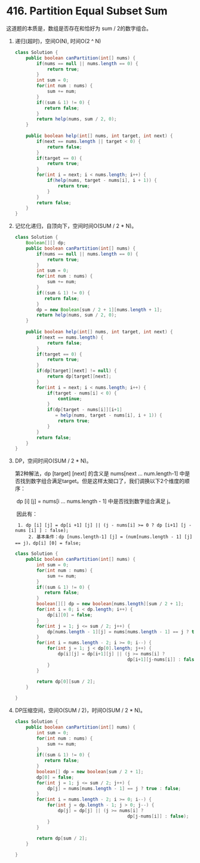 #  416. Partition Equal Subset Sum

这道题的本质是，数组是否存在和恰好为 sum / 2的数字组合。

1. 递归(超时)，空间O(N), 时间O(2 ^ N)

   ```java
   class Solution {
       public boolean canPartition(int[] nums) {
           if(nums == null || nums.length == 0) {
               return true;
           }
           int sum = 0;
           for(int num : nums) {
               sum += num;
           }
           if((sum & 1) != 0) {
              return false;
           }
           return help(nums, sum / 2, 0);
       }
       
       public boolean help(int[] nums, int target, int next) {
           if(next == nums.length || target < 0) {
               return false;
           }
           if(target == 0) {
               return true;
           }
           for(int i = next; i < nums.length; i++) {
               if(help(nums, target - nums[i], i + 1)) {
                   return true;
               }
           }
           return false;
       }
   }
   ```

   

2. 记忆化递归，自顶向下，空间时间O(SUM / 2 * N)。

   ```java
   class Solution {
       Boolean[][] dp; 
       public boolean canPartition(int[] nums) {
           if(nums == null || nums.length == 0) {
               return true;
           }
           int sum = 0;
           for(int num : nums) {
               sum += num;
           }
           if((sum & 1) != 0) {
              return false;
           }
           dp = new Boolean[sum / 2 + 1][nums.length + 1];
           return help(nums, sum / 2, 0);
       }
       
       public boolean help(int[] nums, int target, int next) {
           if(next == nums.length) {
               return false;
           }
           if(target == 0) {
               return true;
           }
           if(dp[target][next] != null) {
               return dp[target][next];
           }
           for(int i = next; i < nums.length; i++) {
               if(target - nums[i] < 0) {
                   continue;
               }
               if(dp[target - nums[i]][i+1] 
                  = help(nums, target - nums[i], i + 1)) {
                   return true;
               }
           }
           return false;
       }
   }
   ```

   

3. DP，空间时间O(SUM / 2 * N)。

   第2种解法，dp [target] [next] 的含义是 nums[next ... num.length-1] 中是否找到数字组合满足target。但是这样太拗口了，我们调换以下2个维度的顺序：

   ​	dp [i] [j] = nums[i ... nums.length - 1] 中是否找到数字组合满足 j。

   ​	因此有：

   		1. dp [i] [j] = dp[i +1] [j] || (j - nums[i] >= 0 ? dp [i+1] [j - nums [i] ] : false);
     		2. 基本条件：dp [nums.length-1] [j] = (num[nums.length - 1] [j] == j)，dp[i] [0] = false;

   ```java
   class Solution { 
       public boolean canPartition(int[] nums) {
           int sum = 0;
           for(int num : nums) {
               sum += num;
           }
           if((sum & 1) != 0) {
              return false;
           }
           boolean[][] dp = new boolean[nums.length][sum / 2 + 1];
           for(int i = 0; i < dp.length; i++) {
               dp[i][0] = false;
           }
           for(int j = 1; j <= sum / 2; j++) {
               dp[nums.length - 1][j] = nums[nums.length - 1] == j ? true : false;
           }
           for(int i = nums.length - 2; i >= 0; i--) {
               for(int j = 1; j < dp[0].length; j++) {
                   dp[i][j] = dp[i+1][j] || (j >= nums[i] ?
                                             dp[i+1][j-nums[i]] : false);
               }
           }
           
           return dp[0][sum / 2];
       }
   
   }
   ```

   

4. DP压缩空间，空间O(SUM / 2)，时间O(SUM / 2 * N)。

   ```java
   class Solution { 
       public boolean canPartition(int[] nums) {
           int sum = 0;
           for(int num : nums) {
               sum += num;
           }
           if((sum & 1) != 0) {
              return false;
           }
           boolean[] dp = new boolean[sum / 2 + 1];
           dp[0] = false;
           for(int j = 1; j <= sum / 2; j++) {
               dp[j] = nums[nums.length - 1] == j ? true : false;
           }
           for(int i = nums.length - 2; i >= 0; i--) {
               for(int j = dp.length - 1; j > 0; j--) {
                   dp[j] = dp[j] || (j >= nums[i] ?
                                             dp[j-nums[i]] : false);
               }
           }
           
           return dp[sum / 2];
       }
   
   }
   ```

   

